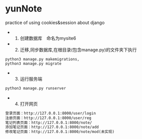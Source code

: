 # yunNote
practice of using cookies&amp;session about django

- 1. 创建数据库　命名为mysite6
- 2. 迁移,同步数据库,在根目录(包含manage.py)的文件夹下执行
```mysql
python3 manage.py makemigrations,
python3 manage.py migrate
```
- 3. 运行服务端
```python
python3 manage.py runserver
```
- 4. 打开网页
```html
登录页面：http://127.0.0.1:8000/user/login
注册页面：http://127.0.0.1:8000/user/reg
笔记列表页面：http://127.0.0.1:8000/note/
添加笔记页面：http://127.0.0.1:8000/note/add
修改笔记页面：http://127.0.0.1:8000/note/mod(未实现)
```
